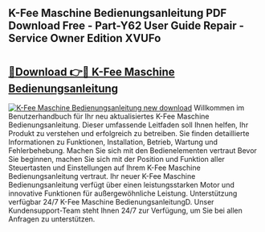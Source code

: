 ## K-Fee Maschine Bedienungsanleitung PDF Download Free - Part-Y62 User Guide Repair - Service Owner Edition XVUFo

# <h2><a href="http://df4i6l.blite.top/?on=K-Fee+Maschine+Bedienungsanleitung">🔗Download 👉🔴 K-Fee Maschine Bedienungsanleitung</a></h2>

[![K-Fee Maschine Bedienungsanleitung new download](https://i.imgur.com/lujVjoI.png)](http://df4i6l.blite.top/?on=K-Fee+Maschine+Bedienungsanleitung)
Willkommen im Benutzerhandbuch für Ihr neu aktualisiertes K-Fee Maschine Bedienungsanleitung. Dieser umfassende Leitfaden soll Ihnen helfen, Ihr Produkt zu verstehen und erfolgreich zu betreiben. Sie finden detaillierte Informationen zu Funktionen, Installation, Betrieb, Wartung und Fehlerbehebung. Machen Sie sich mit den Bedienelementen vertraut Bevor Sie beginnen, machen Sie sich mit der Position und Funktion aller Steuertasten und Einstellungen auf Ihrem K-Fee Maschine Bedienungsanleitung vertraut. Ihr neuer K-Fee Maschine Bedienungsanleitung verfügt über einen leistungsstarken Motor und innovative Funktionen für außergewöhnliche Leistung. Unterstützung verfügbar 24/7 K-Fee Maschine BedienungsanleitungD. Unser Kundensupport-Team steht Ihnen 24/7 zur Verfügung, um Sie bei allen Anfragen zu unterstützen.
